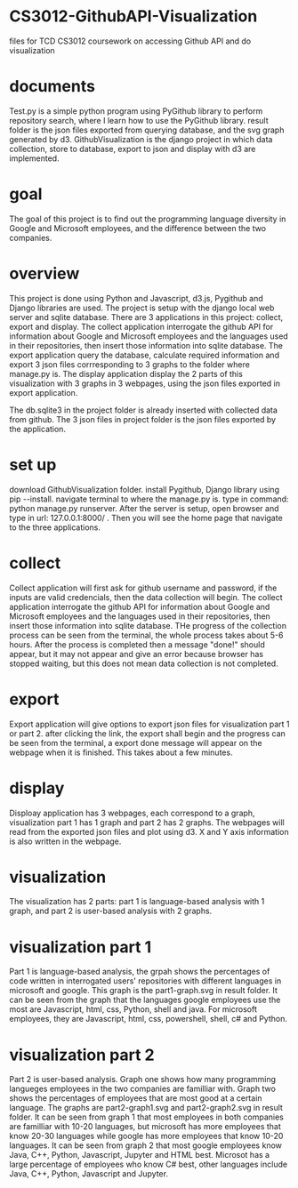 # CS3012-GithubAPI-Visualization
files for TCD CS3012 coursework on accessing Github API and do visualization

# documents
Test.py is a simple python program using PyGithub library to perform repository search, where I learn how to use the PyGithub library.
result folder is the json files exported from querying database, and the svg graph generated by d3.
GithubVisualization is the django project in which data collection, store to database, export to json and display with d3 are implemented.

# goal
The goal of this project is to find out the programming language diversity in Google and Microsoft employees, and the difference between the two companies.

# overview
This project is done using Python and Javascript, d3.js, Pygithub and Django libraries are used. The project is setup with the django local web server and sqlite database. There are 3 applications in this project: collect, export and display. The collect application interrogate the github API for information about Google and Microsoft employees and the languages used in their repositories, then insert those information into sqlite database. The export application query the database, calculate required information and export 3 json files corrresponding to 3 graphs to the folder where manage.py is. The display application display the 2 parts of this visualization with 3 graphs in 3 webpages, using the json files exported in export application.

The db.sqlite3 in the project folder is already inserted with collected data from github. The 3 json files in project folder is the json files exported by the application.

# set up
download GithubVisualization folder.
install Pygithub, Django library using pip --install.
navigate terminal to where the manage.py is.
type in command: python manage.py runserver.
After the server is setup, open browser and type in url: 127.0.0.1:8000/ .
Then you will see the home page that navigate to the three applications.

# collect
Collect application will first ask for github username and password, if the inputs are valid credencials, then the data collection will begin. The collect application interrogate the github API for information about Google and Microsoft employees and the languages used in their repositories, then insert those information into sqlite database. THe progress of the collection process can be seen from the terminal, the whole process takes about 5-6 hours. After the process is completed then a message "done!" should appear, but it may not appear and give an error because browser has stopped waiting, but this does not mean data collection is not completed.

# export
Export application will give options to export json files for visualization part 1 or part 2. after clicking the link, the export shall begin and the progress can be seen from the terminal, a export done message will appear on the webpage when it is finished. This takes about a few minutes.

# display
Disploay application has 3 webpages, each correspond to a graph, visualization part 1 has 1 graph and part 2 has 2 graphs. The webpages will read from the exported json files and plot using d3. X and Y axis information is also written in the webpage.

# visualization
The visualization has 2 parts: part 1 is language-based analysis with 1 graph, and part 2 is user-based analysis with 2 graphs.

# visualization part 1
Part 1 is language-based analysis, the grpah shows the percentages of code written in interrogated users' repositories with different languages in microsoft and google.
This graph is the part1-graph.svg in result folder.
It can be seen from the graph that the languages google employees use the most are Javascript, html, css, Python, shell and java. For microsoft employees, they are Javascript, html, css, powershell, shell, c# and Python.

# visualization part 2
Part 2 is user-based analysis. Graph one shows how many programming langueges employees in the two companies are familliar with. Graph two shows the percentages of employees that are most good at a certain language.
The graphs are part2-graph1.svg and part2-graph2.svg in result folder.
It can be seen from graph 1 that most employees in both companies are familliar with 10-20 languages, but microsoft has more employees that know 20-30 languages while google has more employees that know 10-20 languages.
It can be seen from graph 2 that most google employees know Java, C++, Python, Javascript, Jupyter and HTML best. Microsot has a large percentage of employees who know C# best, other languages include Java, C++, Python, Javascript and Jupyter. 
